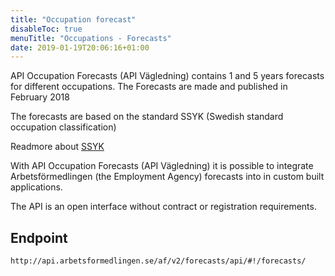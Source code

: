 ```yaml
---
title: "Occupation forecast"
disableToc: true
menuTitle: "Occupations - Forecasts"
date: 2019-01-19T20:06:16+01:00
---
```


API Occupation Forecasts (API Vägledning) contains 1 and 5 years forecasts for different occupations. The Forecasts are made and published in February 2018

The forecasts are based on the standard SSYK (Swedish standard occupation classification)

Readmore about [SSYK](http://www.scb.se/dokumentation/klassifikationer-och-standarder/standard-for-svensk-yrkesklassificering-ssyk/)

With API Occupation Forecasts (API Vägledning) it is possible to integrate Arbetsförmedlingen (the Employment Agency) forecasts into in custom built applications.

The API is an open interface without contract or registration requirements.

## Endpoint

````
http://api.arbetsformedlingen.se/af/v2/forecasts/api/#!/forecasts/
````
